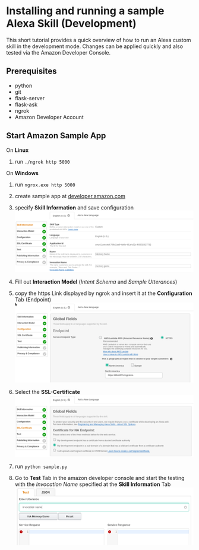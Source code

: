 # Installing and running a sample Alexa Skill (Development)
This short tutorial provides a quick overview of how to run an Alexa custom skill in the development mode. Changes can be applied quickly and also tested via the Amazon Developer Console.

## Prerequisites 
* python
* git 
* flask-server
* flask-ask
* ngrok
* Amazon Developer Account


## Start Amazon Sample App

On __Linux__

1. run `./ngrok http 5000`

On __Windows__

1. run `ngrox.exe http 5000`

2. create sample app at [developer.amazon.com](developer.amazon.com)
3. specify __Skill Information__ and save configuration
![Skill Information](alexa_skill-information.png)
4. Fill out __Interaction Model__ (*Intent Schema* and *Sample Utterances*)
5. copy the https Link displayed by ngrok and insert it at the __Configuration__ Tab (Endpoint)
![Configuration](alexa_configuration.png)
6. Select the __SSL-Certificate__
![SSL-Certificate](alexa_ssl-certificate.png)
7. run `python sample.py`
8. Go to __Test__ Tab in the amazon developer console and start the testing with the *Invocation Name* specified at the __Skill Information__ Tab
![Test Skill](alexa_test.png)

